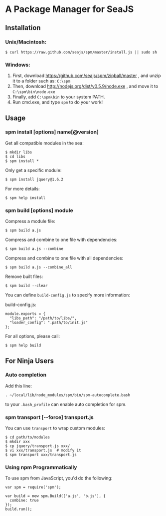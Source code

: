 A Package Manager for SeaJS
===


Installation
---

### Unix/Macintosh:

    $ curl https://raw.github.com/seajs/spm/master/install.js || sudo sh


### Windows:

1. First, download https://github.com/seajs/spm/zipball/master , and unzip it to a folder such as: `C:\spm`
2. Then, download http://nodejs.org/dist/v0.5.9/node.exe , and move it to `C:\spm\bin\node.exe`
3. Finally, add `C:\spm\bin` to your system PATH.
4. Run cmd.exe, and type `spm` to do your work!


Usage
---

### spm install [options] name[@version]

Get all compatible modules in the sea:

    $ mkdir libs
    $ cd libs
    $ spm install *

Only get a specific module:

    $ spm install jquery@1.6.2

For more details:

    $ spm help install


### spm build [options] module

Compress a module file:

    $ spm build a.js

Compress and combine to one file with dependencies:

    $ spm build a.js --combine

Compress and combine to one file with all dependencies:

    $ spm build a.js --combine_all

Remove built files:

    $ spm build --clear

You can define `build-config.js` to specify more information:

build-config.js:

````
module.exports = {
  "libs_path": "/path/to/libs/",
  "loader_config": ".path/to/init.js"
};

````

For all options, please call:

    $ spm help build




For Ninja Users
---

### Auto completion

Add this line:

    . ~/local/lib/node_modules/spm/bin/spm-autocomplete.bash

to your `.bash_profile` can enable auto completion for spm.


### spm transport [--force] transport.js

You can use `transport` to wrap custom modules:

    $ cd path/to/modules
    $ mkdir xxx
    $ cp jquery/transport.js xxx/
    $ vi xxx/transport.js  # modify it
    $ spm transport xxx/transport.js


### Using npm Programmatically

To use spm from JavaScript, you'd do the following:

    var spm = require('spm');

    var build = new spm.Build(['a.js', 'b.js'], {
      combine: true
    });
    build.run();
